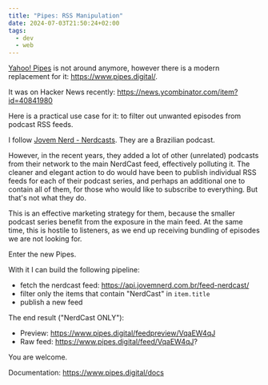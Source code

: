 ```yaml
---
title: "Pipes: RSS Manipulation"
date: 2024-07-03T21:50:24+02:00
tags:
  - dev
  - web
---
```


[Yahoo! Pipes](https://en.wikipedia.org/wiki/Yahoo!_Pipes) is not around
anymore, however there is a modern replacement for it: https://www.pipes.digital/.

<!--more-->

It was on Hacker News recently: https://news.ycombinator.com/item?id=40841980

Here is a practical use case for it: to filter out unwanted episodes from
podcast RSS feeds.

I follow [Jovem Nerd - Nerdcasts](https://jovemnerd.com.br/podcasts/nerdcast).
They are a Brazilian podcast.

However, in the recent years, they added a lot of other (unrelated) podcasts
from their network to the main NerdCast feed, effectively polluting it. The
cleaner and elegant action to do would have been to publish individual RSS feeds
for each of their podcast series, and perhaps an additional one to contain all
of them, for those who would like to subscribe to everything. But that's not
what they do.

This is an effective marketing strategy for them, because the smaller podcast
series benefit from the exposure in the main feed. At the same time, this is
hostile to listeners, as we end up receiving bundling of episodes we are not
looking for.

Enter the new Pipes.

With it I can build the following pipeline:

- fetch the nerdcast feed: https://api.jovemnerd.com.br/feed-nerdcast/
- filter only the items that contain "NerdCast" in `item.title`
- publish a new feed

The end result ("NerdCast ONLY"):

- Preview: https://www.pipes.digital/feedpreview/VqaEW4qJ
- Raw feed: https://www.pipes.digital/feed/VqaEW4qJ?

You are welcome.

Documentation: https://www.pipes.digital/docs

